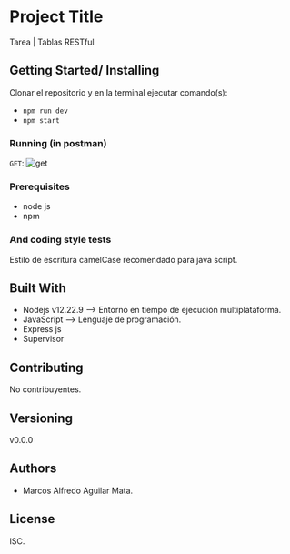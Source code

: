 # Project Title

Tarea | Tablas RESTful

## Getting Started/ Installing

Clonar el repositorio y en la terminal ejecutar comando(s):
* `npm run dev` 
* `npm start`

### Running (in postman)
`GET`:
![get](../assets/GET.png)

    

### Prerequisites

* node js
* npm

### And coding style tests

Estilo de escritura camelCase recomendado para java script.

## Built With

* Nodejs v12.22.9 --> Entorno en tiempo de ejecución multiplataforma.
* JavaScript --> Lenguaje de programación.
* Express js
* Supervisor

## Contributing

No contribuyentes.

## Versioning

v0.0.0

## Authors

* Marcos Alfredo Aguilar Mata.

## License

ISC.


